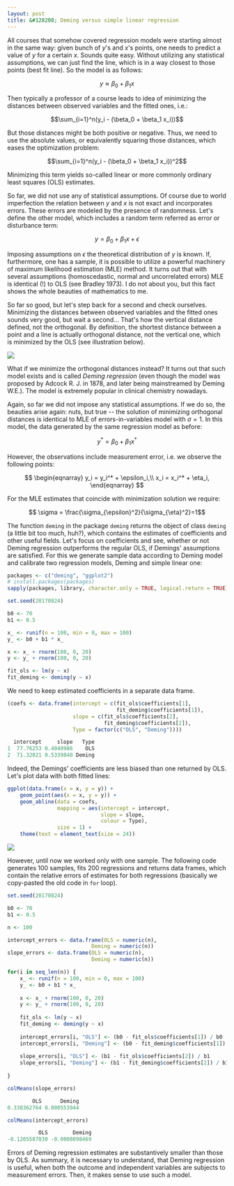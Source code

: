 ```yaml
---
layout: post
title: &#128208; Deming versus simple linear regression
---
```


All courses that somehow covered regression models were starting almost in the same way: given bunch of $y$'s and $x$'s points, one needs to predict a value of $y$ for a certain $x$. Sounds quite easy. Without utilizing any statistical assumptions, we can just find the line, which is in a way closest to those points (best fit line). So the model is as follows:

$$y \approx \beta_0 + \beta_1 x$$

Then typically a professor of a course leads to idea of minimizing the distances between observed variables and the fitted ones, i.e.:

$$\sum_{i=1}^n(y_i - (\beta_0 + \beta_1 x_i))$$

But those distances might be both positive or negative. Thus, we need to use the absolute values, or equivalently squaring those distances, which eases the optimization problem:

$$\sum_{i=1}^n(y_i - (\beta_0 + \beta_1 x_i))^2$$

Minimizing this term yields so-called linear or more commonly ordinary least squares (OLS) estimates.

So far, we did not use any of statistical assumptions. Of course due to world imperfection the relation between $y$ and $x$ is not exact and incorporates errors. These errors are modeled by the presence of randomness. Let's define the other model, which includes a random term referred as error or disturbance term: 

$$y = \beta_0 + \beta_1 x + \epsilon$$

Imposing assumptions on $\epsilon$ the theoretical distribution of $y$ is known. If, furthermore, one has a sample, it is possible to utilize a powerful machinery of maximum likelihood estimation (MLE) method. It turns out that with several assumptions (homoscedastic, normal and uncorrelated errors) MLE is identical (!) to OLS (see Bradley 1973). I do not about you, but this fact shows the whole beauties of mathematics to me.

So far so good, but let's step back for a second and check ourselves. Minimizing the distances between observed variables and the fitted ones sounds very good, but wait a second... That's how the vertical distance defined, not the orthogonal. By definition, the shortest distance between a point and a line is actually orthogonal distance, not the vertical one, which is minimized by the OLS (see illustration below).

![](https://irudnyts.github.io/images/posts/2017-08-24-technically-deming-versus-simple-linear-regression/v_vs_o.png)

What if we minimize the orthogonal distances instead? It turns out that such model exists and is called *Deming regression* (even though the model was proposed by Adcock R. J. in 1878, and later being mainstreamed by Deming W.E.). The model is extremely popular in clinical chemistry nowadays.

Again, so far we did not impose any statistical assumptions. If we do so, the beauties arise again: nuts, but true -- the solution of minimizing orthogonal distances is identical to MLE of errors-in-variables model with $\sigma = 1$. In this model, the data generated by the same regression model as before: 

$$y^* = \beta_0 + \beta_1 x^*$$

However, the observations include measurement error, i.e. we observe the following points:

$$
\begin{eqnarray}
y_i = y_i^* + \epsilon_i,\\
x_i = x_i^* + \eta_i,
\end{eqnarray}
$$

For the MLE estimates that coincide with minimization solution we require: 

$$ \sigma = \frac{\sigma_{\epsilon}^2}{\sigma_{\eta}^2}=1$$

The function `deming` in the package `deming` returns the object of class `deming` (a little bit too much, huh?), which contains the estimates of coefficients and other useful fields. Let's focus on coefficients and see, whether or not Deming regression outperforms the regular OLS, if Demings' assumptions are satisfied. For this we generate sample data according to Deming model and calibrate two regression models, Deming and simple linear one:

```r
packages <- c("deming", "ggplot2")
# install.packages(packages)
sapply(packages, library, character.only = TRUE, logical.return = TRUE)

set.seed(20170824)

b0 <- 70
b1 <- 0.5

x_ <- runif(n = 100, min = 0, max = 100)
y_ <- b0 + b1 * x_

x <- x_ + rnorm(100, 0, 20)
y <- y_ + rnorm(100, 0, 20)

fit_ols <- lm(y ~ x)
fit_deming <- deming(y ~ x)
```
We need to keep estimated coefficients in a separate data frame.

```r
(coefs <- data.frame(intercept = c(fit_ols$coefficients[1], 
                                   fit_deming$coefficients[1]),
                     slope = c(fit_ols$coefficients[2],
                               fit_deming$coefficients[2]),
                     Type = factor(c("OLS", "Deming"))))
```
```r
  intercept     slope   Type
1  77.76253 0.4040986    OLS
2  71.32021 0.5339840 Deming
```

Indeed, the Demings' coefficients are less biased than one returned by OLS. Let's plot data with both fitted lines:

```r
ggplot(data.frame(x = x, y = y)) + 
    geom_point(aes(x = x, y = y)) + 
    geom_abline(data = coefs,
                mapping = aes(intercept = intercept,
                              slope = slope, 
                              colour = Type),
                size = 1) + 
    theme(text = element_text(size = 24))
```

![](https://irudnyts.github.io/images/posts/2017-08-24-technically-deming-versus-simple-linear-regression/ols_vs_deming.png)

However, until now we worked only with one sample. The following code generates $100$ samples, fits $200$ regressions and returns data frames, which contain the relative errors of estimates for both regressions (basically we copy-pasted the old code in `for` loop).

```r
set.seed(20170824)

b0 <- 70
b1 <- 0.5

n <- 100

intercept_errors <- data.frame(OLS = numeric(n),
                           Deming = numeric(n))
slope_errors <- data.frame(OLS = numeric(n),
                           Deming = numeric(n))

for(i in seq_len(n)) {
    x_ <- runif(n = 100, min = 0, max = 100)
    y_ <- b0 + b1 * x_
    
    x <- x_ + rnorm(100, 0, 20)
    y <- y_ + rnorm(100, 0, 20)
    
    fit_ols <- lm(y ~ x)
    fit_deming <- deming(y ~ x)
    
    intercept_errors[i, "OLS"] <- (b0 - fit_ols$coefficients[1]) / b0
    intercept_errors[i, "Deming"] <- (b0 - fit_deming$coefficients[1]) / b0
    
    slope_errors[i, "OLS"] <- (b1 - fit_ols$coefficients[2]) / b1
    slope_errors[i, "Deming"] <- (b1 - fit_deming$coefficients[2]) / b1
    
}

colMeans(slope_errors)
```

```r
        OLS      Deming 
0.338362764 0.000553944 
```

```r
colMeans(intercept_errors)
```

```r
          OLS        Deming 
-0.1205587030 -0.0008098469
```

Errors of Deming regression estimates are substantively smaller than those by OLS. As summary, it is necessary to understand, that Deming regression is useful, when both the outcome and independent variables are subjects to measurement errors. Then, it makes sense to use such a model.
